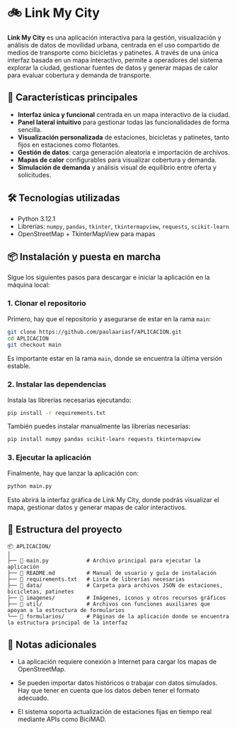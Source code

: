 # 🚲 Link My City

**Link My City** es una aplicación interactiva para la gestión, visualización y análisis de datos de movilidad urbana, centrada en el uso compartido de medios de transporte como bicicletas y patinetes. A través de una única interfaz basada en un mapa interactivo, permite a operadores del sistema explorar la ciudad, gestionar fuentes de datos y generar mapas de calor para evaluar cobertura y demanda de transporte.

## 🚀 Características principales

- **Interfaz única y funcional** centrada en un mapa interactivo de la ciudad.
- **Panel lateral intuitivo** para gestionar todas las funcionalidades de forma sencilla.
- **Visualización personalizada** de estaciones, bicicletas y patinetes, tanto fijos en estaciones como flotantes.
- **Gestión de datos**: carga generación aleatoria e importación de archivos.
- **Mapas de calor** configurables para visualizar cobertura y demanda.
- **Simulación de demanda** y análisis visual de equilibrio entre oferta y solicitudes.


## 🛠️ Tecnologías utilizadas

- Python 3.12.1
- Librerías: `numpy`, `pandas`, `tkinter`, `tkintermapview`, `requests`, `scikit-learn`
- OpenStreetMap + TkinterMapView para mapas

## 📦 Instalación y puesta en marcha

Sigue los siguientes pasos para descargar e iniciar la aplicación en la máquina local:

### 1. Clonar el repositorio

Primero, hay que el repositorio y asegurarse de estar en la rama `main`:

```bash
git clone https://github.com/paulaariasf/APLICACION.git
cd APLICACION
git checkout main
```

Es importante estar en la rama `main`, donde se encuentra la última versión estable.

### 2. Instalar las dependencias

Instala las librerías necesarias ejecutando:
```bash
pip install -r requirements.txt
```

También puedes instalar manualmente las librerías necesarias:

```bash
pip install numpy pandas scikit-learn requests tkintermapview
```

### 3. Ejecutar la aplicación

Finalmente, hay que lanzar la aplicación con:
```bash
python main.py
```
Esto abrirá la interfaz gráfica de Link My City, donde podrás visualizar el mapa, gestionar datos y generar mapas de calor interactivos.


## 📂 Estructura del proyecto
```
📦 APLICACION/
│
├── 📄 main.py            # Archivo principal para ejecutar la aplicación
├── 📄 README.md          # Manual de usuario y guía de instalación
├── 📄 requirements.txt   # Lista de librerías necesarias
├── 📁 data/              # Carpeta para archivos JSON de estaciones, bicicletas, patinetes
├── 📁 imagenes/          # Imágenes, iconos y otros recursos gráficos
├── 📁 util/              # Archivos con funciones auxiliares que apoyan a la estructura de formularios
└── 📁 formularios/       # Páginas de la aplicación donde se encuentra la estructura principal de la interfaz
```

## 📌 Notas adicionales
- La aplicación requiere conexión a Internet para cargar los mapas de OpenStreetMap.

- Se pueden importar datos históricos o trabajar con datos simulados. Hay que tener en cuenta que los datos deben tener el formato adecuado.

- El sistema soporta actualización de estaciones fijas en tiempo real mediante APIs como BiciMAD.


